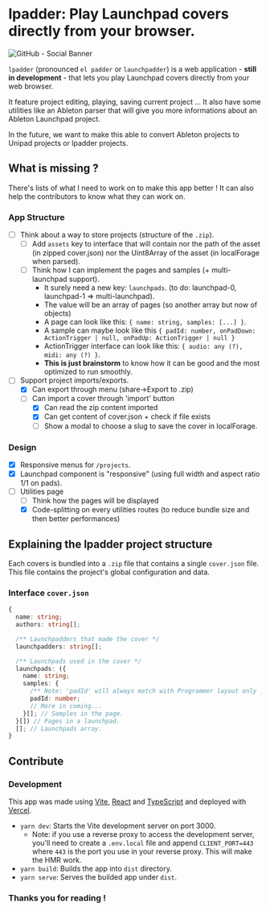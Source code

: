 # lpadder: Play Launchpad covers directly from your browser.

![GitHub - Social Banner](https://user-images.githubusercontent.com/59152884/149331485-5665c855-29ad-4205-9c90-3e632f1e7bef.png)

`lpadder` (pronounced `el padder` or `launchpadder`) is a web
application - **still in development** - that lets you play
Launchpad covers directly from your web browser.

It feature project editing, playing, saving current project ...
It also have some utilities like an Ableton parser
that will give you more informations about an Ableton
Launchpad project.

In the future, we want to make this able to
convert Ableton projects to Unipad projects
or lpadder projects.

## What is missing ?

There's lists of what I need to work on to make this app better !
It can also help the contributors to know what they can work on.

### App Structure
- [ ] Think about a way to store projects (structure of the `.zip`).
  - [ ] Add `assets` key to interface that will contain nor the path of the asset (in zipped cover.json) nor the Uint8Array of the asset (in localForage when parsed).
  - [ ] Think how I can implement the pages and samples (+ multi-launchpad support).
    - It surely need a new key: `launchpads`. (to do: launchpad-0, launchpad-1 => multi-launchpad).
    - The value will be an array of pages (so another array but now of objects)
    - A page can look like this: `{ name: string, samples: [...] }`.
    - A sample can maybe look like this `{ padId: number, onPadDown: ActionTrigger | null, onPadUp: ActionTrigger | null }`
    - ActionTrigger interface can look like this: `{ audio: any (?), midi: any (?) }`.
    - **This is just brainstorm** to know how it can be good and the most optimized to run smoothly.
- [ ] Support project imports/exports.
  - [x] Can export through menu (share->Export to .zip)
  - [ ] Can import a cover through 'import' button
    - [x] Can read the zip content imported
    - [x] Can get content of cover.json + check if file exists
    - [ ] Show a modal to choose a slug to save the cover in localForage.

### Design
- [x] Responsive menus for `/projects`. 
- [x] Launchpad component is "responsive" (using full width and aspect ratio 1/1 on pads).
- [ ] Utilities page
  - [ ] Think how the pages will be displayed
  - [x] Code-splitting on every utilities routes (to reduce bundle size and then better performances)

## Explaining the lpadder project structure

Each covers is bundled into a `.zip` file that contains a single `cover.json` file.
This file contains the project's global configuration and data.

### Interface `cover.json`

```typescript
{
  name: string;
  authors: string[];

  /** Launchpadders that made the cover */
  launchpadders: string[];

  /** Launchpads used in the cover */
  launchpads: ({
    name: string;
    samples: {
      /** Note: 'padId' will always match with Programmer layout only ! */
      padId: number;
      // More in coming...
    }[]; // Samples in the page.
  }[]) // Pages in a launchpad.
  []; // Launchpads array.
}
```

## Contribute

### Development

This app was made using [Vite](https://vitejs.dev), [React](https://reactjs.org) and [TypeScript](https://www.typescriptlang.org) and deployed with [Vercel](https://vercel.com).

- `yarn dev`: Starts the Vite development server on port 3000.
  - Note: if you use a reverse proxy to access the development server, you'll need to create a `.env.local` file and append `CLIENT_PORT=443` where `443` is the port you use in your reverse proxy. This will make the HMR work.
- `yarn build`: Builds the app into `dist` directory.
- `yarn serve`: Serves the builded app under `dist`.

### Thanks you for reading !
